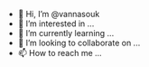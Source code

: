 - 👋 Hi, I’m @vannasouk
- 👀 I’m interested in ...
- 🌱 I’m currently learning ...
- 💞️ I’m looking to collaborate on ...
- 📫 How to reach me ...

<!---
vannasouk/vannasouk is a ✨ special ✨ repository because its `README.md` (this file) appears on your GitHub profile.
You can click the Preview link to take a look at your changes.
--->
